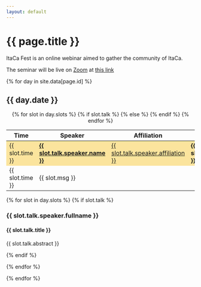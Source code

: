 ```yaml
---
layout: default 
---
```


<h1> {{ page.title }} </h1> 

<p> ItaCa Fest is an online webinar aimed to gather the community of ItaCa.</p> 

<p> The seminar will be live on <a href="https://zoom.us" target="_blank">Zoom</a> at
<a href="{{ page.zoom  | escape_url }}">this link</a>
</p> 

{% for day in site.data[page.id] %} 

<h2> {{ day.date }} </h2> 

<a name="fest4"></a>
<center>
<table>
  <thead>
    <tr>
      <th>Time</th>
      <th>Speaker</th>
      <th>Affiliation</th>
      <th>Talk</th>
      <th>Material</th>
    </tr>
  </thead>
  <tbody>
{% for slot in day.slots %}
  {% if slot.talk %} 
    <tr style="background-color:#fbe49d	">
      <td>{{ slot.time }}</td>
      <td><a href="{{ slot.talk.speaker.home | escape_url }}" target="_blank"><strong> {{ slot.talk.speaker.name }} </strong></a></td>
      <td><a href="{{ slot.talk.speaker.aff-url | escape_url }}" target="_blank"> {{ slot.talk.speaker.affiliation }} </a></td>
      <td><b> {{ slot.talk.title }} </b></td>
      <td><a href="#{{ slot.talk.id }}">▤</a> <a href="{{ slot.talk.youtube | escape_url }}" target="_blank">▶</a></td>
    </tr>
  {% else %} 
    <tr>
      <td>{{ slot.time }}</td>
      <td colspan="4">{{ slot.msg }}</td>
    </tr>
  {% endif %}
{% endfor %} 
  </tbody>
</table>
</center>

{% for slot in day.slots %} 
  {% if slot.talk %} 
<div id="{{ slot.talk.id }}"></div>
<h3> {{ slot.talk.speaker.fullname }} </h3> 
<h4> {{ slot.talk.title }} </h4> 

<p> {{ slot.talk.abstract }} </p> 
{% endif %} 

{% endfor %} 

{% endfor %} 



